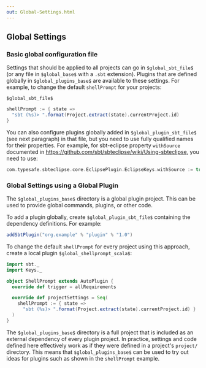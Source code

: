 ```yaml
---
out: Global-Settings.html
---
```


Global Settings
---------------

### Basic global configuration file

Settings that should be applied to all projects can go in
`$global_sbt_file$` (or any file in `$global_base$` with a `.sbt`
extension). Plugins that are defined globally in `$global_plugins_base$`
are available to these settings. For example, to change the default
`shellPrompt` for your projects:

`$global_sbt_file$`

```scala
shellPrompt := { state =>
  "sbt (%s)> ".format(Project.extract(state).currentProject.id)
}
```

You can also configure plugins globally added in `$global_plugin_sbt_file$`
(see next paragraph) in that file, but you need to use fully qualified
names for their properties. For example, for sbt-eclipse property `withSource`
documented in https://github.com/sbt/sbteclipse/wiki/Using-sbteclipse,
you need to use:

```scala
com.typesafe.sbteclipse.core.EclipsePlugin.EclipseKeys.withSource := true
```


### Global Settings using a Global Plugin

The `$global_plugins_base$` directory is a global plugin project. This
can be used to provide global commands, plugins, or other code.

To add a plugin globally, create `$global_plugin_sbt_file$` containing
the dependency definitions. For example:

```scala
addSbtPlugin("org.example" % "plugin" % "1.0")
```

To change the default `shellPrompt` for every project using this
approach, create a local plugin `$global_shellprompt_scala$`:

```scala
import sbt._
import Keys._

object ShellPrompt extends AutoPlugin {
  override def trigger = allRequirements

  override def projectSettings = Seq(
    shellPrompt := { state =>
      "sbt (%s)> ".format(Project.extract(state).currentProject.id) }
  )
}
```

The `$global_plugins_base$` directory is a full project that is
included as an external dependency of every plugin project. In practice,
settings and code defined here effectively work as if they were defined
in a project's `project/` directory. This means that
`$global_plugins_base$` can be used to try out ideas for plugins such as
shown in the `shellPrompt` example.

